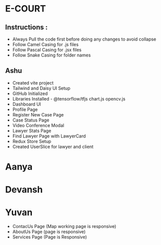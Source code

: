 # E-COURT

## Instructions :

- Always Pull the code first before doing any changes to avoid collapse
- Follow Camel Casing for .js files
- Follow Pascal Casing for .jsx files
- Follow Snake Casing for folder names

## Ashu

- Created vite project
- Tailwind and Daisy UI Setup
- GitHub Initialized
- Libraries Installed - @tensorflow/tfjs chart.js opencv.js
- Dashboard UI
- Profile Page
- Register New Case Page
- Case Status Page
- Video Conference Modal
- Lawyer Stats Page
- Find Lawyer Page with LawyerCard
- Redux Store Setup
- Created UserSlice for lawyer and client

# Aanya

# Devansh

# Yuvan

- ContacUs Page (Map working page is responsive) 
- AboutUs  Page (page is responsive)
- Services Page (Page is Responsive)

